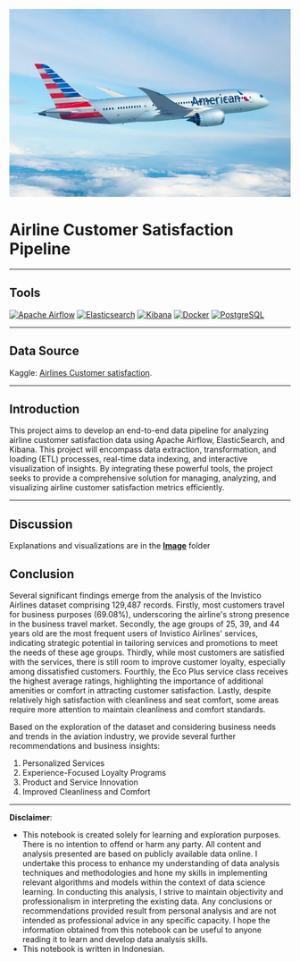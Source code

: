 ![Airlines Customer satisfaction](https://github.com/DarlyP/Airline-Customer-Satisfaction-Data-Pipeline/blob/main/customer_satisfaction.jpg)

# Airline Customer Satisfaction Pipeline

---

## Tools
[<img src="https://img.shields.io/badge/Apache%20Airflow-017CEE?style=for-the-badge&logo=apache-airflow&logoColor=white" alt="Apache Airflow" />](https://airflow.apache.org/)
[<img src="https://img.shields.io/badge/Elasticsearch-005571?style=for-the-badge&logo=elasticsearch&logoColor=white" alt="Elasticsearch" />](https://www.elastic.co/elasticsearch/)
[<img src="https://img.shields.io/badge/Kibana-005571?style=for-the-badge&logo=kibana&logoColor=white" alt="Kibana" />](https://www.elastic.co/kibana/)
[<img src="https://img.shields.io/badge/Docker-2496ED?style=for-the-badge&logo=docker&logoColor=white" alt="Docker" />](https://www.docker.com/)
[<img src="https://img.shields.io/badge/PostgreSQL-336791?style=for-the-badge&logo=postgresql&logoColor=white" alt="PostgreSQL" />](https://www.postgresql.org/)


---

## Data Source

Kaggle: [Airlines Customer satisfaction](https://www.kaggle.com/datasets/sjleshrac/airlines-customer-satisfaction).

---

## Introduction

This project aims to develop an end-to-end data pipeline for analyzing airline customer satisfaction data using Apache Airflow, ElasticSearch, and Kibana. This project will encompass data extraction, transformation, and loading (ETL) processes, real-time data indexing, and interactive visualization of insights. By integrating these powerful tools, the project seeks to provide a comprehensive solution for managing, analyzing, and visualizing airline customer satisfaction metrics efficiently.

---

## Discussion

Explanations and visualizations are in the [**Image**](https://github.com/DarlyP/Airline-Customer-Satisfaction-Data-Pipeline/tree/main/Images) folder

## Conclusion

Several significant findings emerge from the analysis of the Invistico Airlines dataset comprising 129,487 records. Firstly, most customers travel for business purposes (69.08%), underscoring the airline's strong presence in the business travel market. Secondly, the age groups of 25, 39, and 44 years old are the most frequent users of Invistico Airlines' services, indicating strategic potential in tailoring services and promotions to meet the needs of these age groups. Thirdly, while most customers are satisfied with the services, there is still room to improve customer loyalty, especially among dissatisfied customers. Fourthly, the Eco Plus service class receives the highest average ratings, highlighting the importance of additional amenities or comfort in attracting customer satisfaction. Lastly, despite relatively high satisfaction with cleanliness and seat comfort, some areas require more attention to maintain cleanliness and comfort standards.

Based on the exploration of the dataset and considering business needs and trends in the aviation industry, we provide several further recommendations and business insights:

1. Personalized Services
2. Experience-Focused Loyalty Programs
3. Product and Service Innovation
4. Improved Cleanliness and Comfort

---


**Disclaimer**: 
- This notebook is created solely for learning and exploration purposes. There is no intention to offend or harm any party. All content and analysis presented are based on publicly available data online. I undertake this process to enhance my understanding of data analysis techniques and methodologies and hone my skills in implementing relevant algorithms and models within the context of data science learning. In conducting this analysis, I strive to maintain objectivity and professionalism in interpreting the existing data. Any conclusions or recommendations provided result from personal analysis and are not intended as professional advice in any specific capacity. I hope the information obtained from this notebook can be useful to anyone reading it to learn and develop data analysis skills.
- This notebook is written in Indonesian.

